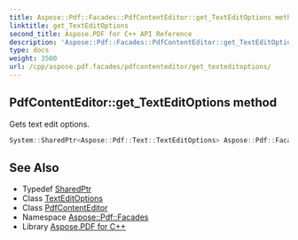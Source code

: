 ```yaml
---
title: Aspose::Pdf::Facades::PdfContentEditor::get_TextEditOptions method
linktitle: get_TextEditOptions
second_title: Aspose.PDF for C++ API Reference
description: 'Aspose::Pdf::Facades::PdfContentEditor::get_TextEditOptions method. Gets text edit options in C++.'
type: docs
weight: 3500
url: /cpp/aspose.pdf.facades/pdfcontenteditor/get_texteditoptions/
---
```

## PdfContentEditor::get_TextEditOptions method


Gets text edit options.

```cpp
System::SharedPtr<Aspose::Pdf::Text::TextEditOptions> Aspose::Pdf::Facades::PdfContentEditor::get_TextEditOptions() const
```

## See Also

* Typedef [SharedPtr](../../../system/sharedptr/)
* Class [TextEditOptions](../../../aspose.pdf.text/texteditoptions/)
* Class [PdfContentEditor](../)
* Namespace [Aspose::Pdf::Facades](../../)
* Library [Aspose.PDF for C++](../../../)
